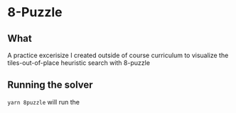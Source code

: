 # 8-Puzzle

## What
A practice excerisize I created outside of course curriculum to visualize the tiles-out-of-place heuristic search with 8-puzzle

## Running the solver
`yarn 8puzzle` will run the 

